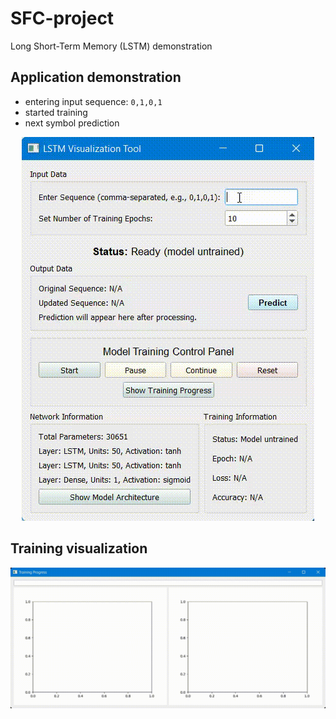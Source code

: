 # SFC-project
Long Short-Term Memory (LSTM) demonstration


## Application demonstration 
- entering input sequence: `0,1,0,1`
- started training
- next symbol prediction
  
<p align="center">
  <img src="img/demo-app.gif"/>
</p>

## Training visualization
![](img/demo-visual.gif)

